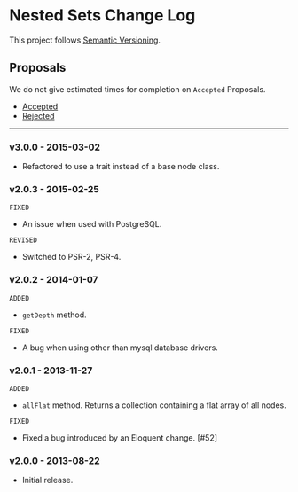 # Nested Sets Change Log

This project follows [Semantic Versioning](CONTRIBUTING.md).

## Proposals

We do not give estimated times for completion on `Accepted` Proposals.

- [Accepted](https://github.com/cartalyst/nested-sets/labels/Accepted)
- [Rejected](https://github.com/cartalyst/nested-sets/labels/Rejected)

---

### v3.0.0 - 2015-03-02

- Refactored to use a trait instead of a base node class.

### v2.0.3 - 2015-02-25

`FIXED`

- An issue when used with PostgreSQL.

`REVISED`

- Switched to PSR-2, PSR-4.

### v2.0.2 - 2014-01-07

`ADDED`

- `getDepth` method.

`FIXED`

- A bug when using other than mysql database drivers.

### v2.0.1 - 2013-11-27

`ADDED`

- `allFlat` method. Returns a collection containing a flat array of all nodes.

`FIXED`

- Fixed a bug introduced by an Eloquent change. [#52]

### v2.0.0 - 2013-08-22

- Initial release.
